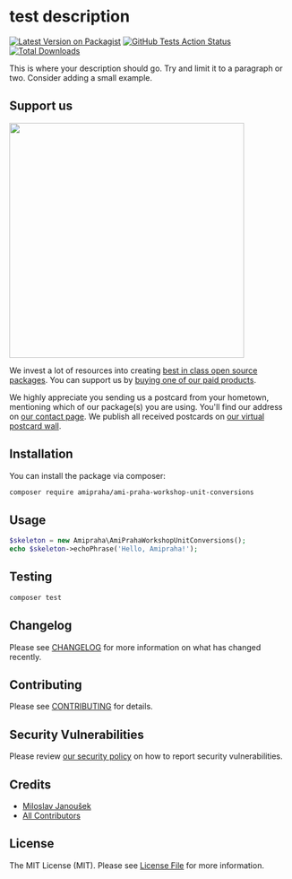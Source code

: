 # test description

[![Latest Version on Packagist](https://img.shields.io/packagist/v/amipraha/ami-praha-workshop-unit-conversions.svg?style=flat-square)](https://packagist.org/packages/amipraha/ami-praha-workshop-unit-conversions)
[![GitHub Tests Action Status](https://img.shields.io/github/workflow/status/amipraha/ami-praha-workshop-unit-conversions/Tests?label=tests)](https://github.com/AmiPraha/workshop-unit-conversions/actions?query=workflow%3ATests+branch%3Amaster)
[![Total Downloads](https://img.shields.io/packagist/dt/amipraha/ami-praha-workshop-unit-conversions.svg?style=flat-square)](https://packagist.org/packages/amipraha/ami-praha-workshop-unit-conversions)


This is where your description should go. Try and limit it to a paragraph or two. Consider adding a small example.

## Support us

[<img src="https://github-ads.s3.eu-central-1.amazonaws.com/package-skeleton-php.jpg?t=1" width="419px" />](https://spatie.be/github-ad-click/package-skeleton-php)

We invest a lot of resources into creating [best in class open source packages](https://spatie.be/open-source). You can support us by [buying one of our paid products](https://spatie.be/open-source/support-us).

We highly appreciate you sending us a postcard from your hometown, mentioning which of our package(s) you are using. You'll find our address on [our contact page](https://spatie.be/about-us). We publish all received postcards on [our virtual postcard wall](https://spatie.be/open-source/postcards).

## Installation

You can install the package via composer:

```bash
composer require amipraha/ami-praha-workshop-unit-conversions
```

## Usage

```php
$skeleton = new Amipraha\AmiPrahaWorkshopUnitConversions();
echo $skeleton->echoPhrase('Hello, Amipraha!');
```

## Testing

```bash
composer test
```

## Changelog

Please see [CHANGELOG](CHANGELOG.md) for more information on what has changed recently.

## Contributing

Please see [CONTRIBUTING](.github/CONTRIBUTING.md) for details.

## Security Vulnerabilities

Please review [our security policy](../../security/policy) on how to report security vulnerabilities.

## Credits

- [Miloslav Janoušek](https://github.com/ami)
- [All Contributors](../../contributors)

## License

The MIT License (MIT). Please see [License File](LICENSE.md) for more information.
